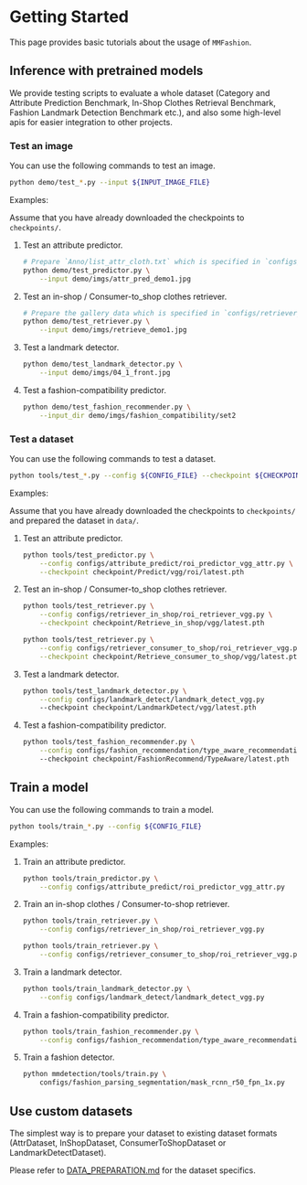 # Getting Started

This page provides basic tutorials about the usage of `MMFashion`.


## Inference with pretrained models

We provide testing scripts to evaluate a whole dataset (Category and Attribute Prediction Benchmark, In-Shop Clothes Retrieval Benchmark, Fashion Landmark Detection Benchmark etc.),
and also some high-level apis for easier integration to other projects.

### Test an image

You can use the following commands to test an image.

```sh
python demo/test_*.py --input ${INPUT_IMAGE_FILE}
```

Examples:

Assume that you have already downloaded the checkpoints to `checkpoints/`.

1. Test an attribute predictor.

    ```sh
    # Prepare `Anno/list_attr_cloth.txt` which is specified in `configs/attribute_predict/global_predictor_vgg_attr.py`
    python demo/test_predictor.py \
        --input demo/imgs/attr_pred_demo1.jpg
    ```

2. Test an in-shop / Consumer-to_shop clothes retriever.

    ```sh
    # Prepare the gallery data which is specified in `configs/retriever_in_shop/global_retriever_vgg_loss_id.py`
    python demo/test_retriever.py \
        --input demo/imgs/retrieve_demo1.jpg
    ```

3. Test a landmark detector.

    ```sh
    python demo/test_landmark_detector.py \
        --input demo/imgs/04_1_front.jpg
    ```

4. Test a fashion-compatibility predictor.

    ```sh
    python demo/test_fashion_recommender.py \
        --input_dir demo/imgs/fashion_compatibility/set2
    ```


### Test a dataset

You can use the following commands to test a dataset.

```sh
python tools/test_*.py --config ${CONFIG_FILE} --checkpoint ${CHECKPOINT_FILE}
```

Examples:

Assume that you have already downloaded the checkpoints to `checkpoints/` and prepared the dataset in `data/`.

1. Test an attribute predictor.

    ```sh
    python tools/test_predictor.py \
        --config configs/attribute_predict/roi_predictor_vgg_attr.py \
        --checkpoint checkpoint/Predict/vgg/roi/latest.pth
    ```

2. Test an in-shop / Consumer-to_shop clothes retriever.

    ```sh
    python tools/test_retriever.py \
        --config configs/retriever_in_shop/roi_retriever_vgg.py \
        --checkpoint checkpoint/Retrieve_in_shop/vgg/latest.pth
    ```

    ```sh
    python tools/test_retriever.py \
        --config configs/retriever_consumer_to_shop/roi_retriever_vgg.py \
        --checkpoint checkpoint/Retrieve_consumer_to_shop/vgg/latest.pth
    ```

3. Test a landmark detector.

    ```sh
    python tools/test_landmark_detector.py \
        --config configs/landmark_detect/landmark_detect_vgg.py
        --checkpoint checkpoint/LandmarkDetect/vgg/latest.pth
    ```

4. Test a fashion-compatibility predictor.

    ```sh
    python tools/test_fashion_recommender.py \
        --config configs/fashion_recommendation/type_aware_recommendation_polyvore_disjoint.py
        --checkpoint checkpoint/FashionRecommend/TypeAware/latest.pth
    ```

## Train a model

You can use the following commands to train a model.

```sh
python tools/train_*.py --config ${CONFIG_FILE}
```

Examples:

1. Train an attribute predictor.

    ```sh
    python tools/train_predictor.py \
        --config configs/attribute_predict/roi_predictor_vgg_attr.py
    ```

2. Train an in-shop clothes / Consumer-to-shop retriever.

    ```sh
    python tools/train_retriever.py \
        --config configs/retriever_in_shop/roi_retriever_vgg.py
    ```

    ```sh
    python tools/train_retriever.py \
        --config configs/retriever_consumer_to_shop/roi_retriever_vgg.py
    ```

3. Train a landmark detector.

    ```sh
    python tools/train_landmark_detector.py \
        --config configs/landmark_detect/landmark_detect_vgg.py
    ```

4. Train a fashion-compatibility predictor.

    ```sh
    python tools/train_fashion_recommender.py \
        --config configs/fashion_recommendation/type_aware_recommendation_polyvore_disjoint.py
    ```

5. Train a fashion detector.

    ```sh
    python mmdetection/tools/train.py \
        configs/fashion_parsing_segmentation/mask_rcnn_r50_fpn_1x.py
    ```


## Use custom datasets

The simplest way is to prepare your dataset to existing dataset formats (AttrDataset, InShopDataset, ConsumerToShopDataset or LandmarkDetectDataset).

Please refer to [DATA_PREPARATION.md](DATA_PREPARATION.md) for the dataset specifics.
